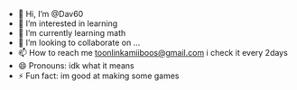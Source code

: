 - 👋 Hi, I’m @Dav60
- 👀 I’m interested in learning
- 🌱 I’m currently learning math
- 💞️ I’m looking to collaborate on ...
- 📫 How to reach me toonlinkamiiboos@gmail.com i check it every 2days
- 😄 Pronouns: idk what it means
- ⚡ Fun fact: im good at making some games
<!---
Dav60/Dav60 is a ✨ special ✨ repository because its `README.md` (this file) appears on your GitHub profile.
You can click the Preview link to take a look at your changes.
--->
